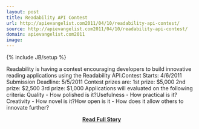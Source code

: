 ```yaml
---
layout: post
title: Readability API Contest
url: http://apievangelist.com2011/04/10/readability-api-contest/
source: http://apievangelist.com2011/04/10/readability-api-contest/
domain: apievangelist.com2011
image: 
---
```

{% include JB/setup %}<p>Readability is having a contest encouraging developers to build innovative reading applications using the Readability API.Contest Starts: 4/6/2011 Submission Deadline: 5/5/2011 Contest prizes are: 1st prize: $5,000 2nd prize: $2,500 3rd prize: $1,000 Applications will evaluated on the following criteria: Quality - How polished is it?Usefulness - How practical is it?Creativity - How novel is it?How open is it - How does it allow others to innovate further?</p>
<center><p><a href="http://apievangelist.com2011/04/10/readability-api-contest/" style='padding:25px; font-sze:18px; font-weight: bold;'>Read Full Story</a></p></center>
